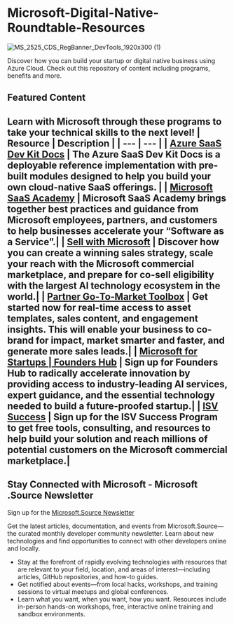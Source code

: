 # Microsoft-Digital-Native-Roundtable-Resources
![MS_2525_CDS_RegBanner_DevTools_1920x300 (1)](https://user-images.githubusercontent.com/107423518/180083692-13dcdf47-0f75-4aaf-b50e-5d037f611206.jpg)

Discover how you can build your startup or digital native business using Azure Cloud. Check out this repository of content including programs, benefits and more.


## Featured Content
Learn with Microsoft through these programs to take your technical skills to the next level!
| Resource | Description |
| --- | --- | 
| [Azure SaaS Dev Kit Docs](https://azure.github.io/azure-saas/) | The Azure SaaS Dev Kit Docs is a deployable reference implementation with pre-built modules designed to help you build your own cloud-native SaaS offerings. |
| [Microsoft SaaS Academy](https://www.microsoft.com/en-us/saas-academy/main) | Microsoft SaaS Academy brings together best practices and guidance from Microsoft employees, partners, and customers to help businesses accelerate your “Software as a Service”.|
| [Sell with Microsoft](https://partner.microsoft.com/en-US/partnership/sell-with-microsoft) | Discover how you can create a winning sales strategy, scale your reach with the Microsoft commercial marketplace, and prepare for co-sell eligibility with the largest AI technology ecosystem in the world.|
| [Partner Go‑To‑Market Toolbox](https://ppt.msftgtmtoolbox.com/) | Get started now for real-time access to asset templates, sales content, and engagement insights. This will enable your business to co-brand for impact, market smarter and faster, and generate more sales leads.|
| [Microsoft for Startups \| Founders Hub](https://www.microsoft.com/en-us/startups?rtc=1) | Sign up for Founders Hub to radically accelerate innovation by providing access to industry-leading AI services, expert guidance, and the essential technology needed to build a future-proofed startup.|
| [ISV Success](https://www.microsoft.com/en-us/isv/success-application) | Sign up for the ISV Success Program to get free tools, consulting, and resources to help build your solution and reach millions of potential customers on the Microsoft commercial marketplace.|
---

## Stay Connected with Microsoft - Microsoft .Source Newsletter
Sign up for the [Microsoft.Source Newsletter](https://azure.microsoft.com/en-us/resources/join-the-azure-developer-community/)

Get the latest articles, documentation, and events from Microsoft.Source—the curated monthly developer community newsletter. Learn about new technologies and find opportunities to connect with other developers online and locally.

- Stay at the forefront of rapidly evolving technologies with resources that are relevant to your field, location, and areas of interest—including articles, GitHub repositories, and how-to guides.
- Get notified about events—from local hacks, workshops, and training sessions to virtual meetups and global conferences.
- Learn what you want, when you want, how you want. Resources include in-person hands-on workshops, free, interactive online training and sandbox environments.


<!--

 Command | Description | New |
| --------------------- | --------------------- | --|
| `git status` | List all *new or modified* files |
| `git diff` | Show file differences that **haven't been** staged |



|             |          Grouping           ||
First Header  | Second Header | Third Header |
 ------------ | :-----------: | -----------: |
Content       |          *Long Cell*        ||
Content       |   **Cell**    |         Cell |


|             |          Grouping           ||
First Header  | Second Header | Third Header |
 ------------ | :-----------: | -----------: |
 [Azure Samples](https://github.com/azure-samples)       |          Microsoft Azure code samples and examples in .NET, Java, Python, Node.js, PHP and Ruby        | Column S|
[Azure Samples](https://github.com/azure-samples)       |          Series of workshops for hands-on experience working with Azure Cosmos DB using the SQL API, JavaScript and .NET Core SDK.          | Column S|
Content       |   **Cell**    |         Cell |

>
